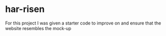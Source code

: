 # har-risen
For this project I was given a starter code to improve on and ensure that the website resembles the mock-up
